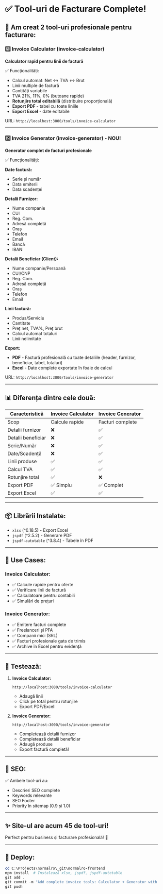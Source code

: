 # ✅ Tool-uri de Facturare Complete!

## 🎉 Am creat 2 tool-uri profesionale pentru facturare:

### 1️⃣ Invoice Calculator (invoice-calculator)
**Calculator rapid pentru linii de factură**

✅ Funcționalități:
- Calcul automat: Net ↔ TVA ↔ Brut
- Linii multiple de factură
- Cantități variabile
- TVA 21%, 11%, 0% (butoane rapide)
- **Rotunjire total editabilă** (distribuire proporțională)
- **Export PDF** - tabel cu toate liniile
- **Export Excel** - date editabile

URL: `http://localhost:3000/tools/invoice-calculator`

---

### 2️⃣ Invoice Generator (invoice-generator) - NOU!
**Generator complet de facturi profesionale**

✅ Funcționalități:

**Date factură:**
- Serie și număr
- Data emiterii
- Data scadenței

**Detalii Furnizor:**
- Nume companie
- CUI
- Reg. Com.
- Adresă completă
- Oraș
- Telefon
- Email
- Bancă
- IBAN

**Detalii Beneficiar (Client):**
- Nume companie/Persoană
- CUI/CNP
- Reg. Com.
- Adresă completă
- Oraș
- Telefon
- Email

**Linii factură:**
- Produs/Serviciu
- Cantitate
- Preț net, TVA%, Preț brut
- Calcul automat totaluri
- Linii nelimitate

**Export:**
- **PDF** - Factură profesională cu toate detaliile (header, furnizor, beneficiar, tabel, totaluri)
- **Excel** - Date complete exportate în foaie de calcul

URL: `http://localhost:3000/tools/invoice-generator`

---

## 📊 Diferența dintre cele două:

| Caracteristică | Invoice Calculator | Invoice Generator |
|----------------|-------------------|-------------------|
| Scop | Calcule rapide | Facturi complete |
| Detalii furnizor | ❌ | ✅ |
| Detalii beneficiar | ❌ | ✅ |
| Serie/Număr | ❌ | ✅ |
| Date/Scadență | ❌ | ✅ |
| Linii produse | ✅ | ✅ |
| Calcul TVA | ✅ | ✅ |
| Rotunjire total | ✅ | ❌ |
| Export PDF | ✅ Simplu | ✅ Complet |
| Export Excel | ✅ | ✅ |

---

## 📦 Librării Instalate:

- `xlsx` (^0.18.5) - Export Excel
- `jspdf` (^2.5.2) - Generare PDF
- `jspdf-autotable` (^3.8.4) - Tabele în PDF

---

## 🎯 Use Cases:

### Invoice Calculator:
- ✅ Calcule rapide pentru oferte
- ✅ Verificare linii de factură
- ✅ Calculatoare pentru contabili
- ✅ Simulări de prețuri

### Invoice Generator:
- ✅ Emitere facturi complete
- ✅ Freelanceri și PFA
- ✅ Companii mici (SRL)
- ✅ Facturi profesionale gata de trimis
- ✅ Archive în Excel pentru evidență

---

## 🚀 Testează:

1. **Invoice Calculator:**
   ```
   http://localhost:3000/tools/invoice-calculator
   ```
   - Adaugă linii
   - Click pe total pentru rotunjire
   - Export PDF/Excel

2. **Invoice Generator:**
   ```
   http://localhost:3000/tools/invoice-generator
   ```
   - Completează detalii furnizor
   - Completează detalii beneficiar
   - Adaugă produse
   - Export factură completă!

---

## 📝 SEO:

✅ Ambele tool-uri au:
- Descrieri SEO complete
- Keywords relevante
- SEO Footer
- Priority în sitemap (0.9 și 1.0)

---

## ✨ Site-ul are acum 45 de tool-uri!

Perfect pentru business și facturare profesională! 🎉

---

## 🚀 Deploy:

```powershell
cd C:\Projects\normalro\_git\normalro-frontend
npm install  # Instalează xlsx, jspdf, jspdf-autotable
git add .
git commit -m "Add complete invoice tools: Calculator + Generator with PDF/Excel export"
git push
```

